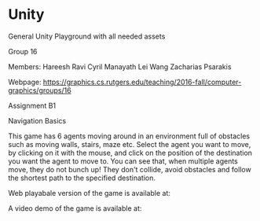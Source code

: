 # Unity
General Unity Playground with all needed assets

Group 16

Members:
Hareesh Ravi
Cyril Manayath
Lei Wang
Zacharias Psarakis

Webpage:
https://graphics.cs.rutgers.edu/teaching/2016-fall/computer-graphics/groups/16

Assignment B1 

Navigation Basics

This game has 6 agents moving around in an environment full of obstacles such as moving walls, stairs, maze etc.
Select the agent you want to move, by clicking on it with the mouse, and click on the position of the destination 
you want the agent to move to. You can see that, when multiple agents move, they do not bunch up! They don't 
collide, avoid obstacles and follow the shortest path to the specified destination.

Web playabale version of the game is available at:


A video demo of the game is available at:

